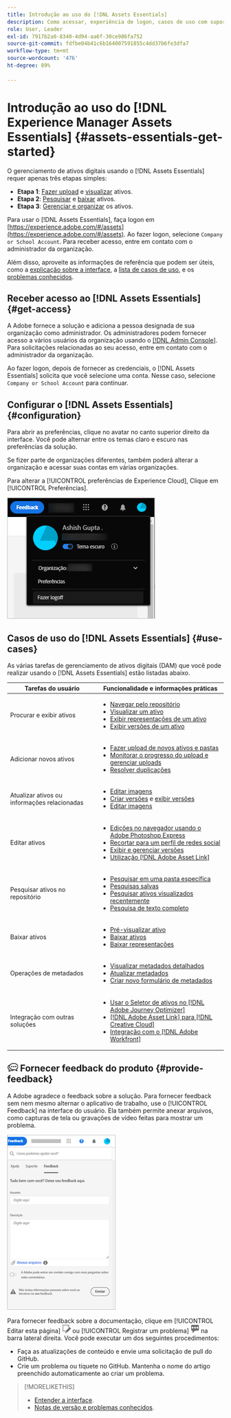 ```yaml
---
title: Introdução ao uso do [!DNL Assets Essentials]
description: Como acessar, experiência de logon, casos de uso com suporte e problemas conhecidos do [!DNL Assets Essentials].
role: User, Leader
exl-id: 7917b2a0-8340-4d94-aa6f-30ce986fa752
source-git-commit: fdfbe04b41c6b164007591855c4dd37b6fe3dfa7
workflow-type: tm+mt
source-wordcount: '476'
ht-degree: 89%

---
```


# Introdução ao uso do [!DNL Experience Manager Assets Essentials] {#assets-essentials-get-started}

<!-- TBD: Make links for these steps. -->

O gerenciamento de ativos digitais usando o [!DNL Assets Essentials] requer apenas três etapas simples:

* **Etapa 1**: [Fazer upload](/help/add-delete.md) e [visualizar](/help/navigate-view.md) ativos.
* **Etapa 2**: [Pesquisar](/help/search.md) e [baixar](/help/manage-organize.md#download) ativos.
* **Etapa 3**: [Gerenciar e organizar](/help/manage-organize.md) os ativos.

Para usar o [!DNL Assets Essentials], faça logon em [https://experience.adobe.com/#/assets](https://experience.adobe.com/#/assets). Ao fazer logon, selecione `Company or School Account`. Para receber acesso, entre em contato com o administrador da organização.

Além disso, aproveite as informações de referência que podem ser úteis, como a [explicação sobre a interface](/help/navigate-view.md), a [lista de casos de uso](#use-cases), <!-- TBD: [supported file types](/help/supported-file-formats.md), --> e os [problemas conhecidos](/help/release-notes.md#known-issues).

## Receber acesso ao [!DNL Assets Essentials] {#get-access}

A Adobe fornece a solução e adiciona a pessoa designada de sua organização como administrador. Os administradores podem fornecer acesso a vários usuários da organização usando o [[!DNL Admin Console]](https://helpx.adobe.com/br/enterprise/using/admin-console.html). Para solicitações relacionadas ao seu acesso, entre em contato com o administrador da organização.

Ao fazer logon, depois de fornecer as credenciais, o [!DNL Assets Essentials] solicita que você selecione uma conta. Nesse caso, selecione `Company or School Account` para continuar.

## Configurar o [!DNL Assets Essentials] {#configuration}

Para abrir as preferências, clique no avatar no canto superior direito da interface. Você pode alternar entre os temas claro e escuro nas preferências da solução.

Se fizer parte de organizações diferentes, também poderá alterar a organização e acessar suas contas em várias organizações.

Para alterar a [!UICONTROL preferências de Experience Cloud], Clique em [!UICONTROL Preferências].

![Preferência para alternar entre temas escuro e claro](assets/theme-change.png)

## Casos de uso do [!DNL Assets Essentials] {#use-cases}

As várias tarefas de gerenciamento de ativos digitais (DAM) que você pode realizar usando o [!DNL Assets Essentials] estão listadas abaixo.

| Tarefas do usuário | Funcionalidade e informações práticas |
|-----|------|
| Procurar e exibir ativos | <ul> <li>[Navegar pelo repositório](/help/navigate-view.md#view-assets-and-details) </li> <li> [Visualizar um ativo](/help/navigate-view.md#preview-assets) <li> [Exibir representações de um ativo](/help/add-delete.md#renditions) </li> <li>[Exibir versões de um ativo](/help/manage-organize.md#view-versions)</li></ul> |
| Adicionar novos ativos | <ul> <li>[Fazer upload de novos ativos e pastas](/help/add-delete.md#add-assets)</li> <li>[Monitorar o progresso do upload e gerenciar uploads](/help/add-delete.md#upload-progress)</li> <li>[Resolver duplicações](/help/add-delete.md#resolve-upload-fails)</li> </ul> |
| Atualizar ativos ou informações relacionadas | <ul> <li>[Editar imagens](/help/edit-images.md)</li> <li>[Criar versões](/help/manage-organize.md#create-versions) e [exibir versões](/help/manage-organize.md#view-versions)</li> <li>[Editar imagens](/help/edit-images.md)</li> </ul> |
| Editar ativos | <ul> <li>[Edições no navegador usando o Adobe Photoshop Express](/help/edit-images.md)</li> <li>[Recortar para um perfil de redes social](/help/edit-images.md#crop-straighten-images)</li> <li>[Exibir e gerenciar versões](/help/manage-organize.md#view-versions)</li> <li>[Utilização [!DNL Adobe Asset Link]](/help/integration.md#integrations)</ul></ul> |
| Pesquisar ativos no repositório | <ul> <li>[Pesquisar em uma pasta específica](/help/search.md#refine-search-results)</li> <li>[Pesquisas salvas](/help/search.md#saved-search)</li> <li>[Pesquisar ativos visualizados recentemente](/help/search.md)</li> <li>[Pesquisa de texto completo](/help/search.md) |
| Baixar ativos | <ul> <li> [Pré-visualizar ativo](/help/navigate-view.md#preview-assets) </li> <li> [Baixar ativos](/help/manage-organize.md#download) <li> [Baixar representações](/help/add-delete.md#renditions) </li></ul> |
| Operações de metadados | <ul> <li>[Visualizar metadados detalhados](/help/metadata.md) </li> <li> [Atualizar metadados](/help/metadata.md#update-metadata)</li> <li> [Criar novo formulário de metadados](/help/metadata.md#metadata-forms) </li> </ul> |
| Integração com outras soluções | <ul> <li>[Usar o Seletor de ativos no  [!DNL Adobe Journey Optimizer]](/help/integration.md)</li> <li>[[!DNL Adobe Asset Link]  para  [!DNL Creative Cloud]](/help/integration.md)</li> <li>[Integração com o  [!DNL Adobe Workfront]](/help/integration.md)</li> </ul> |

<!--TBD: Merge the below rows in the table when the use cases are documented/available.

| How do I delete assets? | <ul> <li>[Delete assets](/help/manage-organize.md)</li> <li>Recover deleted assets</li> <li>Permanently delete assets</li> </ul> |
| How do I share assets or find shared assets? | <ul> <li>Shared by me</li> <li>Shared with me</li> <li>Share for comments and review</li> <li>Unshare assets</li> </ul> |
| How do I collaborate with others and get my assets reviewed | <ul> <li>Share for review</li> <li>Provide comments. Resolve and filter comments</li> <li>Annotations on images</li> <li>Assign tasks to specific users and prioritize</li> </ul> |

-->

## ![ícone de feedback](assets/do-not-localize/feedback-icon.png) Fornecer feedback do produto {#provide-feedback}

A Adobe agradece o feedback sobre a solução. Para fornecer feedback sem nem mesmo alternar o aplicativo de trabalho, use o [!UICONTROL Feedback] na interface do usuário. Ela também permite anexar arquivos, como capturas de tela ou gravações de vídeo feitas para mostrar um problema.

![opção de feedback na interface](assets/feedback-panel.png)

Para fornecer feedback sobre a documentação, clique em [!UICONTROL Editar esta página] ![editar a página](assets/do-not-localize/edit-page.png) ou [!UICONTROL Registrar um problema] ![criar um problema do GitHub](assets/do-not-localize/github-issue.png) na barra lateral direita. Você pode executar um dos seguintes procedimentos:

* Faça as atualizações de conteúdo e envie uma solicitação de pull do GitHub.
* Crie um problema ou tíquete no GitHub. Mantenha o nome do artigo preenchido automaticamente ao criar um problema.

>[!MORELIKETHIS]
>
>* [Entender a interface](/help/navigate-view.md).
>* [Notas de versão e problemas conhecidos](/help/release-notes.md).


<!-- TBD: 
>* [Supported file types](/help/supported-file-formats.md).
-->
